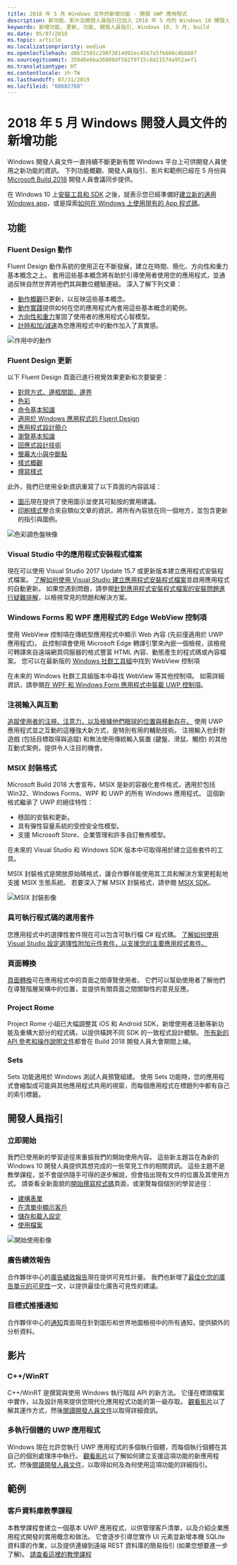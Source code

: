 ```yaml
---
title: 2018 年 5 月 Windows 文件的新增功能 - 開發 UWP 應用程式
description: 新功能、影片及開發人員指引已加入 2018 年 5 月的 Windows 10 開發人員文件和 Microsoft Build 大會。
keywords: 新增功能, 更新, 功能, 開發人員指引, Windows 10, 5 月, build
ms.date: 05/07/2018
ms.topic: article
ms.localizationpriority: medium
ms.openlocfilehash: d8b72501c298f3814092ec4567a5fb608c4bb88f
ms.sourcegitcommit: 350d6e6ba36800df582f9715c8d21574a952aef1
ms.translationtype: HT
ms.contentlocale: zh-TW
ms.lasthandoff: 07/31/2019
ms.locfileid: "68682768"
---
```

# <a name="whats-new-in-the-windows-developer-docs-in-may-2018"></a>2018 年 5 月 Windows 開發人員文件的新增功能

Windows 開發人員文件一直持續不斷更新有關 Windows 平台上可供開發人員使用之新功能的資訊。 下列功能概觀、開發人員指引、影片和範例已經在 5 月份與 [Microsoft Build 2018](https://www.microsoft.com/build/) 開發人員會議同步提供。

在 Windows 10 上[安裝工具和 SDK](https://go.microsoft.com/fwlink/?LinkId=821431) 之後，就表示您已經準備好[建立新的通用 Windows app](../get-started/create-uwp-apps.md)，或是探索[如何在 Windows 上使用現有的 App 程式碼](../porting/index.md)。

## <a name="features"></a>功能

### <a name="motion-in-fluent-design"></a>Fluent Design 動作

Fluent Design 動作系統的使用正在不斷發展，建立在時間、簡化、方向性和重力基本概念之上。 套用這些基本概念將有助於引導使用者使用您的應用程式，並通過反映自然世界將他們其與數位體驗連結。 深入了解下列文章：

* [動作概觀](../design/motion/index.md)已更新，以反映這些基本概念。
* [動作實踐](../design/motion/motion-in-practice.md)提供如何在您的應用程式內套用這些基本概念的範例。
* [方向性和重力](../design/motion/directionality-and-gravity.md)鞏固了使用者的應用程式心智模型。
* [計時和加/減速](../design/motion/timing-and-easing.md)為您應用程式中的動作加入了真實感。

![作用中的動作](../design/motion/images/contextual.gif)

### <a name="fluent-design-updates"></a>Fluent Design 更新

以下 Fluent Design 頁面已進行視覺效果更新和次要變更：

* [對齊方式、邊框間距、邊界](../design/layout/alignment-margin-padding.md)
* [色彩](../design/style/color.md)
* [命令基本知識](../design/basics/commanding-basics.md)
* [適用於 Windows 應用程式的 Fluent Design](../design/fluent-design-system/index.md)
* [應用程式設計簡介](../design/basics/design-and-ui-intro.md)
* [瀏覽基本知識](../design/basics/navigation-basics.md)
* [回應式設計技術](../design/layout/responsive-design.md)
* [螢幕大小與中斷點](../design/layout/screen-sizes-and-breakpoints-for-responsive-design.md)
* [樣式概觀](../design/style/index.md)
* [撰寫樣式](../design/style/writing-style.md)

此外，我們已使用全新資訊重寫了以下頁面的內容區域：

* [圖示](../design/style/icons.md)現在提供了使用圖示並使其可點按的實用建議。
* [印刷樣式](../design/style/typography.md)整合來自類似文章的資訊，將所有內容放在同一個地方，並包含更新的指引與圖例。

![色彩調色盤映像](../design/style/images/color/accent-color-palette.svg)

### <a name="app-installer-files-in-visual-studio"></a>Visual Studio 中的應用程式安裝程式檔案

現在可以使用 Visual Studio 2017 Update 15.7 或更新版本建立應用程式安裝程式檔案。 [了解如何使用 Visual Studio 建立應用程式安裝程式檔案](../packaging/create-appinstallerfile-vs.md)並啟用應用程式的自動更新。 如果您遇到問題，請參閱[針對應用程式安裝程式檔案的安裝問題進行疑難排解](../packaging/troubleshoot-appinstaller-issues.md)，以檢視常見的問題和解決方案。

### <a name="edge-webview-control-for-windows-forms-and-wpf-applications"></a>Windows Forms 和 WPF 應用程式的 Edge WebView 控制項

使用 WebView 控制項在傳統型應用程式中顯示 Web 內容 (先前僅適用於 UWP 應用程式)。 此控制項會使用 Microsoft Edge 轉譯引擎來內嵌一個檢視，該檢視可轉譯來自遠端網頁伺服器的格式豐富 HTML 內容、動態產生的程式碼或內容檔案。 您可以在最新版的 [Windows 社群工具組](https://docs.microsoft.com/windows/uwpcommunitytoolkit/)中找到 WebView 控制項

在未來的 Windows 社群工具組版本中尋找 WebView 等其他控制項。 如需詳細資訊，請參閱[在 WPF 和 Windows Form 應用程式中裝載 UWP 控制項](https://docs.microsoft.com/windows/uwp/xaml-platform/xaml-host-controls)。

### <a name="gaze-input-and-interactions"></a>注視輸入與互動

[追蹤使用者的注視、注意力，以及根據他們眼球的位置與移動存在。](../design/input/gaze-interactions.md) 使用 UWP 應用程式並之互動的這種強大新方式，是特別有用的輔助技術。 注視輸入也針對遊戲 (包括目標取得與追蹤) 和無法使用傳統輸入裝置 (鍵盤、滑鼠、觸控) 的其他互動式案例，提供令人注目的機會。

### <a name="msix-packaging-format"></a>MSIX 封裝格式

Microsoft Build 2018 大會宣布，MSIX 是新的容器化套件格式，適用於包括 Win32、Windows Forms、WPF 和 UWP 的所有 Windows 應用程式。 這個新格式繼承了 UWP 的絕佳特性：

* 穩固的安裝和更新。 
* 具有彈性容量系統的受控安全性模型。
* 支援 Microsoft Store、企業管理和許多自訂散佈模型。

在未來的 Visual Studio 和 Windows SDK 版本中可取得用於建立這些套件的工具。

MSIX 封裝格式是開放原始碼格式，讓合作夥伴能使用其工具和解決方案更輕鬆地支援 MSIX 生態系統。 若要深入了解 MSIX 封裝格式，請參閱 [MSIX SDK](https://github.com/Microsoft/msix-packaging)。 

![MSIX 封裝影像](images/msix.png)

### <a name="optional-packages-with-executable-code"></a>具可執行程式碼的選用套件

您應用程式中的選擇性套件現在可以包含可執行檔 C# 程式碼。 [了解如何使用 Visual Studio 設定選擇性附加元件套件，以支援您的主要應用程式套件。](/windows/msix/package/optional-packages)

### <a name="page-transitions"></a>頁面轉換

[頁面轉換](../design/motion/page-transitions.md)可在應用程式中的頁面之間導覽使用者。 它們可以幫助使用者了解他們在導覽階層架構中的位置，並提供有關頁面之間關聯性的意見反應。

### <a name="project-rome"></a>Project Rome

Project Rome 小組已大幅調整其 iOS 和 Android SDK，新增使用者活動等新功能及重構大部分的程式碼，以提供橫跨不同 SDK 的一致程式設計體驗。 [所有新的 API 參考和操作說明文件](https://docs.microsoft.com/windows/project-rome/)都會在 Build 2018 開發人員大會期間上線。

### <a name="sets"></a>Sets

Sets 功能適用於 Windows 測試人員預覽組建。 使用 Sets 功能時，您的應用程式會繪製成可能與其他應用程式共用的視窗，而每個應用程式在標題列中都有自己的索引標籤。 

## <a name="developer-guidance"></a>開發人員指引

### <a name="get-started"></a>立即開始

我們已使用新的學習途徑來重振我們的開始使用內容。 這些新主題旨在為新的 Windows 10 開發人員提供其想完成的一些常見工作的相關資訊。 這些主題不是教學課程，並不會提供隨手可得的逐步解說，但會指出現有文件的位置及其使用方式。 請查看全新面貌的[開始撰寫程式碼](../get-started/create-uwp-apps.md)頁面，或瀏覽每個個別的學習途徑：

* [建構表單](../get-started/construct-form-learning-track.md)
* [在清單中顯示客戶](../get-started/display-customers-in-list-learning-track.md)
* [儲存和載入設定](../get-started/settings-learning-track.md)
* [使用檔案](../get-started/fileio-learning-track.md)

![開始使用影像](../get-started/images/build-your-app.png)

### <a name="advertising-performance-report"></a>廣告績效報告

合作夥伴中心的[廣告績效報告](../publish/advertising-performance-report.md)現在提供可見性計量。 我們也新增了[最佳化您的廣告單元的可見性](../monetize/optimize-ad-unit-viewability.md)一文，以提供最佳化廣告可見性的建議。

### <a name="targeted-push-notifications"></a>目標式推播通知

合作夥伴中心的[通知](../publish/send-push-notifications-to-your-apps-customers.md)頁面現在針對圖形和世界地圖檢視中的所有通知，提供額外的分析資料。

## <a name="videos"></a>影片

### <a name="cwinrt"></a>C++/WinRT

C++/WinRT 是撰寫與使用 Windows 執行階段 API 的新方法。 它僅在標頭檔案中實作，以及設計用來提供您現代化應用程式功能的第一級存取。 [觀看影片](https://www.youtube.com/watch?v=TLSul1XxppA&feature=youtu.be)以了解其運作方式，然後[閱讀開發人員文件](../cpp-and-winrt-apis/index.md)以取得詳細資訊。

### <a name="multi-instance-uwp-apps"></a>多執行個體的 UWP 應用程式

Windows 現在允許您執行 UWP 應用程式的多個執行個體，而每個執行個體在其自己的個別處理序中執行。 [觀看影片](https://www.youtube.com/watch?v=clnnf4cigd0&feature=youtu.be)以了解如何建立支援這項功能的新應用程式，然後[閱讀開發人員文件](../launch-resume/multi-instance-uwp.md)，以取得如何及為何使用這項功能的詳細指引。

## <a name="samples"></a>範例

### <a name="customer-database-tutorial"></a>客戶資料庫教學課程

本教學課程會建立一個基本 UWP 應用程式，以供管理客戶清單，以及介紹企業應用程式開發的實用概念和做法。 它會逐步引導您實作 UI 元素並新增本機 SQLite 資料庫的作業，以及提供連線到遠端 REST 資料庫的簡易指引 (如果您想要進一步了解)。 [請查看這裡的教學課程](../enterprise/customer-database-tutorial.md)